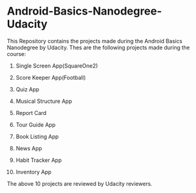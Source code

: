 # Android-Basics-Nanodegree-Udacity
This Repository contains the projects made during the Android Basics Nanodegree by Udacity.
Thes are the following projects made during the course:

1. Single Screen App(SquareOne2)

2. Score Keeper App(Football)

3. Quiz App

4. Musical Structure App

5. Report Card

6. Tour Guide App

7. Book Listing App

8. News App

9. Habit Tracker App

10. Inventory App

The above 10 projects are reviewed by Udacity reviewers.
